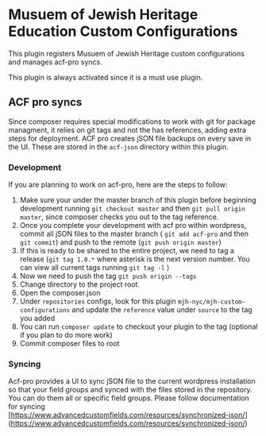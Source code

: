 # Musuem of Jewish Heritage Education Custom Configurations

This plugin registers Musuem of Jewish Heritage custom configurations and manages acf-pro syncs.

This plugin is always activated since it is a must use plugin.

## ACF pro syncs

Since composer requires special modifications to work with git for package managment, it relies on git tags and not the has references, adding extra steps for deployment.
ACF pro creates jSON file backups on every save in the UI. These are stored in the `acf-json` directory within this plugin. 

### Development
If you are planning to work on acf-pro, here are the steps to follow:
1. Make sure your under the master branch of this plugin before beginning development running `git checkout master` and then `git pull origin master`, since composer checks you out to the tag reference.
2. Once you complete your development with acf pro within wordpress, commit all jSON files to the master branch ( `git add acf-pro` and then `git commit`) and push to the remote (`git push origin master`)
3. If this is ready to be shared to the entire project, we need to tag a release (`git tag 1.0.*` where asterisk is the next version number. You can view all current tags running `git tag -l` )
4. Now we need to push the tag `git push origin --tags`
5. Change directory to the project root.
6. Open the composer.json
7. Under `repositories` configs, look for this plugin `mjh-nyc/mjh-custom-configurations` and update the `reference` value under `source` to the tag you added
8. You can run `composer update` to checkout your plugin to the tag (optional if you plan to do more work)
9. Commit composer files to root

### Syncing
Acf-pro provides a UI to sync jSON file to the current wordpress installation so that your field groups and synced with the files stored in the repository. You can do them all or specific field groups.
Please follow documentation for syncing
[https://www.advancedcustomfields.com/resources/synchronized-json/] (https://www.advancedcustomfields.com/resources/synchronized-json/)
